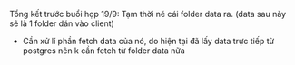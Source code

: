 Tổng kết trước buổi họp 19/9: Tạm thời né cái folder data ra. (data sau này sẽ là 1 folder dán vào client)


- Cần xử lí phần fetch data của nó, do hiện tại đã lấy data trực tiếp từ postgres nên k cần fetch từ folder data nữa
